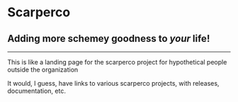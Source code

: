 #   Scarperco
##  Adding more schemey goodness to *your* life!
---
This is like a landing page for the scarperco project for hypothetical people outside the organization

It would, I guess, have links to various scarperco projects, with releases, documentation, etc.
